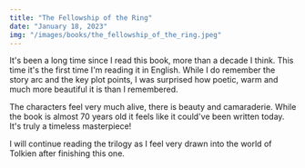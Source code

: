 ```yaml
---
title: "The Fellowship of the Ring"
date: "January 18, 2023"
img: "/images/books/the_fellowship_of_the_ring.jpeg"
---
```


It's been a long time since I read this book, more than a decade I think.
This time it's the first time I'm reading it in English.
While I do remember the story arc and the key plot points, I was surprised how
poetic, warm and much more beautiful it is than I remembered.

The characters feel very much alive, there is beauty and camaraderie. While the
book is almost 70 years old it feels like it could've been written today.
It's truly a timeless masterpiece!

I will continue reading the trilogy as I feel very
drawn into the world of Tolkien after finishing this one.